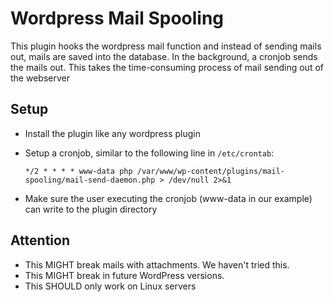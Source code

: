 Wordpress Mail Spooling
=======================

This plugin hooks the wordpress mail function and instead of sending mails
out, mails are saved into the database.
In the background, a cronjob sends the mails out. This takes the time-consuming
process of mail sending out of the webserver

Setup
-----
* Install the plugin like any wordpress plugin
* Setup a cronjob, similar to the following line in `/etc/crontab`:

    `*/2 * * * * www-data php /var/www/wp-content/plugins/mail-spooling/mail-send-daemon.php > /dev/null 2>&1`
    
* Make sure the user executing the cronjob (www-data in our example) can write to the plugin directory

Attention
---------
* This MIGHT break mails with attachments. We haven't tried this.
* This MIGHT break in future WordPress versions.
* This SHOULD only work on Linux servers
